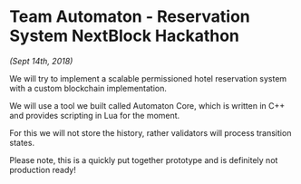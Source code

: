 # Team Automaton - Reservation System NextBlock Hackathon
*(Sept 14th, 2018)*

We will try to implement a scalable permissioned hotel reservation system with a custom blockchain implementation.

We will use a tool we built called Automaton Core, which is written in C++ and provides scripting in Lua for the moment.

For this we will not store the history, rather validators will process transition states.

Please note, this is a quickly put together prototype and is definitely not production ready!
